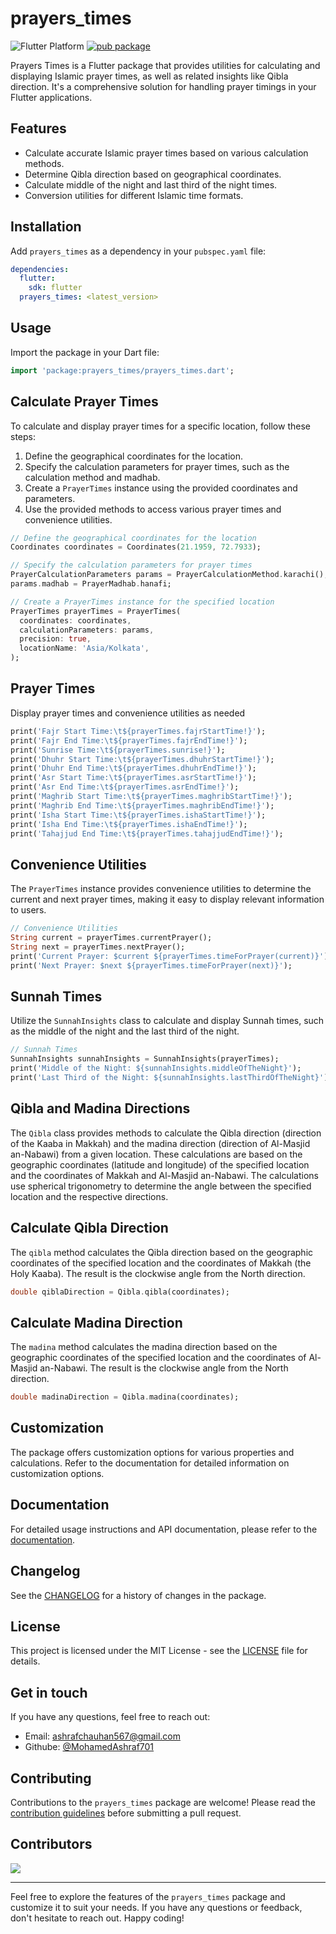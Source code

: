 # prayers_times

![Flutter Platform](https://img.shields.io/badge/platform-flutter-yellow)
[![pub package](https://img.shields.io/pub/v/prayers_times.svg)](https://pub.dev/packages/prayers_times)

Prayers Times is a Flutter package that provides utilities for calculating and displaying Islamic prayer times, as well as related insights like Qibla direction. It's a comprehensive solution for handling prayer timings in your Flutter applications.

## Features

- Calculate accurate Islamic prayer times based on various calculation methods.
- Determine Qibla direction based on geographical coordinates.
- Calculate middle of the night and last third of the night times.
- Conversion utilities for different Islamic time formats.

## Installation

Add `prayers_times` as a dependency in your `pubspec.yaml` file:

```yaml
dependencies:
  flutter:
    sdk: flutter
  prayers_times: <latest_version>
```

## Usage

Import the package in your Dart file:

```dart
import 'package:prayers_times/prayers_times.dart';
```

## Calculate Prayer Times
To calculate and display prayer times for a specific location, follow these steps:

1. Define the geographical coordinates for the location.
2. Specify the calculation parameters for prayer times, such as the calculation method and madhab.
3. Create a `PrayerTimes` instance using the provided coordinates and parameters.
4. Use the provided methods to access various prayer times and convenience utilities.

```dart
// Define the geographical coordinates for the location
Coordinates coordinates = Coordinates(21.1959, 72.7933);

// Specify the calculation parameters for prayer times
PrayerCalculationParameters params = PrayerCalculationMethod.karachi();
params.madhab = PrayerMadhab.hanafi;

// Create a PrayerTimes instance for the specified location
PrayerTimes prayerTimes = PrayerTimes(
  coordinates: coordinates,
  calculationParameters: params,
  precision: true,
  locationName: 'Asia/Kolkata',
);
```

## Prayer Times
Display prayer times and convenience utilities as needed

```dart
print('Fajr Start Time:\t${prayerTimes.fajrStartTime!}');
print('Fajr End Time:\t${prayerTimes.fajrEndTime!}');
print('Sunrise Time:\t${prayerTimes.sunrise!}');
print('Dhuhr Start Time:\t${prayerTimes.dhuhrStartTime!}');
print('Dhuhr End Time:\t${prayerTimes.dhuhrEndTime!}');
print('Asr Start Time:\t${prayerTimes.asrStartTime!}');
print('Asr End Time:\t${prayerTimes.asrEndTime!}');
print('Maghrib Start Time:\t${prayerTimes.maghribStartTime!}');
print('Maghrib End Time:\t${prayerTimes.maghribEndTime!}');
print('Isha Start Time:\t${prayerTimes.ishaStartTime!}');
print('Isha End Time:\t${prayerTimes.ishaEndTime!}');
print('Tahajjud End Time:\t${prayerTimes.tahajjudEndTime!}');
```

## Convenience Utilities
The `PrayerTimes` instance provides convenience utilities to determine the current and next prayer times, making it easy to display relevant information to users.

```dart
// Convenience Utilities
String current = prayerTimes.currentPrayer();
String next = prayerTimes.nextPrayer();
print('Current Prayer: $current ${prayerTimes.timeForPrayer(current)}');
print('Next Prayer: $next ${prayerTimes.timeForPrayer(next)}');
```

## Sunnah Times
Utilize the `SunnahInsights` class to calculate and display Sunnah times, such as the middle of the night and the last third of the night.

```dart
// Sunnah Times
SunnahInsights sunnahInsights = SunnahInsights(prayerTimes);
print('Middle of the Night: ${sunnahInsights.middleOfTheNight}');
print('Last Third of the Night: ${sunnahInsights.lastThirdOfTheNight}');
```

## Qibla and Madina Directions

The `Qibla` class provides methods to calculate the Qibla direction (direction of the Kaaba in Makkah) and the madina direction (direction of Al-Masjid an-Nabawi) from a given location. These calculations are based on the geographic coordinates (latitude and longitude) of the specified location and the coordinates of Makkah and Al-Masjid an-Nabawi. The calculations use spherical trigonometry to determine the angle between the specified location and the respective directions.

## Calculate Qibla Direction

The `qibla` method calculates the Qibla direction based on the geographic coordinates of the specified location and the coordinates of Makkah (the Holy Kaaba). The result is the clockwise angle from the North direction.

```dart
double qiblaDirection = Qibla.qibla(coordinates);
```

## Calculate Madina Direction

The `madina` method calculates the madina direction based on the geographic coordinates of the specified location and the coordinates of Al-Masjid an-Nabawi. The result is the clockwise angle from the North direction.

```dart
double madinaDirection = Qibla.madina(coordinates);
```

## Customization

The package offers customization options for various properties and calculations. Refer to the documentation for detailed information on customization options.

## Documentation

For detailed usage instructions and API documentation, please refer to the [documentation](https://pub.dev/documentation/prayers_times/latest/).

## Changelog

See the [CHANGELOG](https://github.com/MohamedAshraf701/prayers_times/blob/main/CHANGELOG.md) for a history of changes in the package.

## License

This project is licensed under the MIT License - see the [LICENSE](https://github.com/MohamedAshraf701/prayers_times/blob/main/LICENSE) file for details.

## Get in touch

If you have any questions, feel free to reach out:

- Email: ashrafchauhan567@gmail.com
- Githube: [@MohamedAshraf701](https://github.com/MohamedAshraf701)

## Contributing

Contributions to the `prayers_times` package are welcome! Please read the [contribution guidelines](CONTRIBUTING.md) before submitting a pull request.

## Contributors

<a href="https://github.com/MohamedAshraf701/gradientcolor/graphs/contributors">
    <img src="https://contrib.rocks/image?repo=zaid-digital/gradientcolor" />
</a>

---

Feel free to explore the features of the `prayers_times` package and customize it to suit your needs. If you have any questions or feedback, don't hesitate to reach out. Happy coding!
